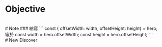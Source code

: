 # Objective



<br>
# Note
### 縮寫
```
const { offsetWidth: width, offsetHeight: height} = hero;
等於
const width = hero.offsetWidth;
const height = hero.offsetHeight;
```

<br>
# New Discover

